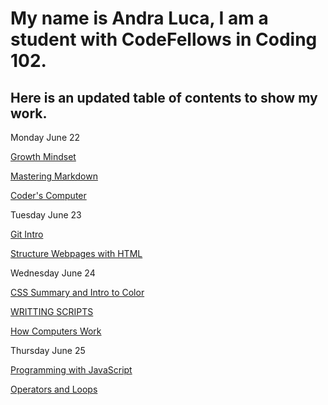 # My name is Andra Luca, I am a student with CodeFellows in Coding 102.

## Here is an updated table of contents to show my work.

Monday June 22

[Growth Mindset](growthmindset.md) 

[Mastering Markdown](reading_class1.md)

[Coder's Computer](coders_computer.md)

Tuesday June 23

[Git Intro](reading_class3.md)

[Structure Webpages with HTML](reading_class4.md)

Wednesday June 24

[CSS Summary and Intro to Color](reading_class5.md)

[WRITTING SCRIPTS](read6a.md)

[How Computers Work](computers.md)

Thursday June 25

[Programming with JavaScript](read7.md)

[Operators and Loops](read8.md)